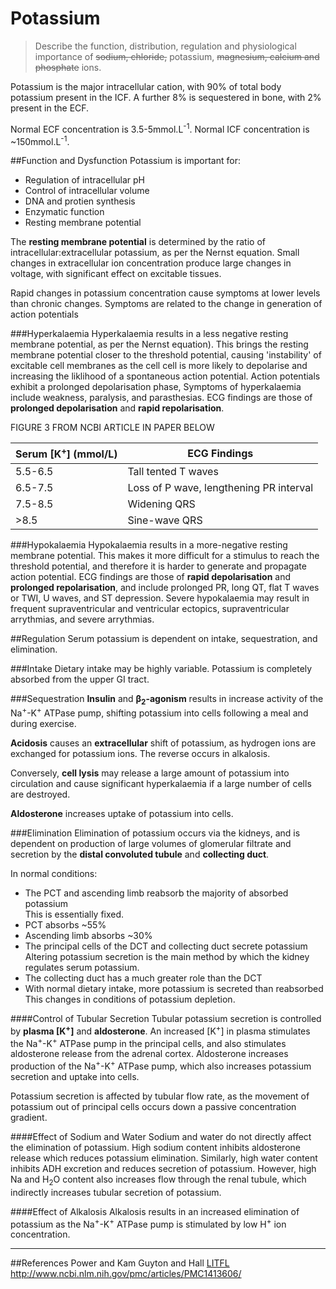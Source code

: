 # Potassium
> Describe the function, distribution, regulation and physiological importance of ~~sodium, chloride,~~ potassium, ~~magnesium, calcium and phosphate~~ ions.

Potassium is the major intracellular cation, with 90% of total body potassium present in the ICF. A further 8% is sequestered in bone, with 2% present in the ECF.

Normal ECF concentration is 3.5-5mmol.L<sup>-1</sup>. Normal ICF concentration is ~150mmol.L<sup>-1</sup>.

##Function and Dysfunction
Potassium is important for:
* Regulation of intracellular pH
* Control of intracellular volume
* DNA and protien synthesis
* Enzymatic function
* Resting membrane potential

The **resting membrane potential** is determined by the ratio of intracellular:extracellular potassium, as per the Nernst equation. Small changes in extracellular ion concentration produce large changes in voltage, with significant effect on excitable tissues.

Rapid changes in potassium concentration cause symptoms at lower levels than chronic changes. Symptoms are related to the change in generation of action potentials
 
###Hyperkalaemia
Hyperkalaemia results in a less negative resting membrane potential, as per the Nernst equation). This brings the resting membrane potential closer to the threshold potential, causing 'instability' of excitable cell membranes as the cell cell is more likely to depolarise and increasing the liklihood of a spontaneous action potential. Action potentials exhibit a prolonged depolarisation phase, Symptoms of hyperkalaemia include weakness, paralysis, and parasthesias. ECG findings are those of **prolonged depolarisation** and **rapid repolarisation**.

FIGURE 3 FROM NCBI ARTICLE IN PAPER BELOW

|Serum [K<sup>+</sup>] (mmol/L)|ECG Findings|
|--|--|
|5.5-6.5|Tall tented T waves|
|6.5-7.5|Loss of P wave, lengthening PR interval|
|7.5-8.5|Widening QRS|
|>8.5|Sine-wave QRS|

###Hypokalaemia
Hypokalaemia results in a more-negative resting membrane potential. This makes it more difficult for a stimulus to reach the threshold potential, and therefore it is harder to generate and propagate action potential. ECG findings are those of **rapid depolarisation** and **prolonged repolarisation**, and include prolonged PR, long QT, flat T waves or TWI, U waves, and ST depression. Severe hypokalaemia may result in frequent supraventricular and ventricular ectopics, supraventricular arrythmias, and severe arrythmias.


##Regulation
Serum potassium is dependent on intake, sequestration, and elimination.

###Intake
Dietary intake may be highly variable. Potassium is completely absorbed from the upper GI tract.

###Sequestration
**Insulin** and **β<sub>2</sub>-agonism** results in increase activity of the Na<sup>+</sup>-K<sup>+</sup> ATPase pump, shifting potassium into cells following a meal and during exercise.

**Acidosis** causes an **extracellular** shift of potassium, as hydrogen ions are exchanged for potassium ions. The reverse occurs in alkalosis.

Conversely, **cell lysis** may release a large amount of potassium into circulation and cause significant hyperkalaemia if a large number of cells are destroyed.

**Aldosterone** increases uptake of potassium into cells.

###Elimination
Elimination of potassium occurs via the kidneys, and is dependent on production of large volumes of glomerular filtrate and secretion by the **distal convoluted tubule** and **collecting duct**.

In normal conditions:
* The PCT and ascending limb reabsorb the majority of absorbed potassium  
This is essentially fixed.
 * PCT absorbs ~55%
 * Ascending limb absorbs ~30%
* The principal cells of the DCT and collecting duct secrete potassium  
Altering potassium secretion is the main method by which the kidney regulates serum potassium.
 * The collecting duct has a much greater role than the DCT
 * With normal dietary intake, more potassium is secreted than reabsorbed  
 This changes in conditions of potassium depletion.

####Control of Tubular Secretion
Tubular potassium secretion is controlled by **plasma [K<sup>+</sup>]** and **aldosterone**. An increased [K<sup>+</sup>] in plasma stimulates the Na<sup>+</sup>-K<sup>+</sup> ATPase pump in the principal cells, and also stimulates aldosterone release from the adrenal cortex. Aldosterone increases production of the Na<sup>+</sup>-K<sup>+</sup> ATPase pump, which also increases potassium secretion and uptake into cells.

Potassium secretion is affected by tubular flow rate, as the movement of potassium out of principal cells occurs down a passive concentration gradient.


####Effect of Sodium and Water
Sodium and water do not directly affect the elimination of potassium. High sodium content inhibits aldosterone release which reduces potassium elimination. Similarly, high water content inhibits ADH excretion and reduces secretion of potassium. However, high Na and H<sub>2</sub>O content also increases flow through the renal tubule, which indirectly increases tubular secretion of potassium.


####Effect of Alkalosis
Alkalosis results in an increased elimination of potassium as the Na<sup>+</sup>-K<sup>+</sup> ATPase pump is stimulated by low H<sup>+</sup> ion concentration.

---
##References
Power and Kam
Guyton and Hall
[LITFL](http://lifeinthefastlane.com/hyperkalemia/)
http://www.ncbi.nlm.nih.gov/pmc/articles/PMC1413606/